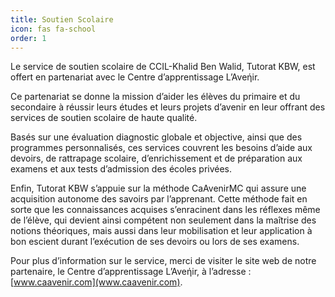```yaml
---
title: Soutien Scolaire
icon: fas fa-school
order: 1
---
```


Le service de soutien scolaire de CCIL-Khalid Ben Walid, Tutorat KBW, est offert en partenariat avec le Centre d’apprentissage L’Aveήir.

Ce partenariat se donne la mission d’aider les élèves du primaire et du secondaire à réussir leurs études et leurs projets d’avenir en leur offrant des services de soutien scolaire de haute qualité.

Basés sur une évaluation diagnostic globale et objective, ainsi que des programmes personnalisés, ces services couvrent les besoins d’aide aux devoirs, de rattrapage scolaire, d’enrichissement et de préparation aux examens et aux tests d’admission des écoles privées.

Enfin, Tutorat KBW s’appuie sur la méthode CaAvenirMC qui assure une acquisition autonome des savoirs par l’apprenant. Cette méthode fait en sorte que les connaissances acquises s’enracinent dans les réflexes même de l’élève, qui devient ainsi compétent non seulement dans la maîtrise des notions théoriques, mais aussi dans leur mobilisation et leur application à bon escient durant l’exécution de ses devoirs ou lors de ses examens.

Pour plus d’information sur le service, merci de visiter le site web de notre partenaire, le Centre d’apprentissage L’Aveήir, à l’adresse : [www.caavenir.com](www.caavenir.com).
